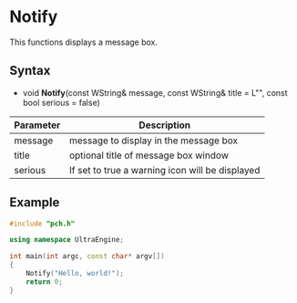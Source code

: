 # Notify #
This functions displays a message box.

## Syntax ##
- void **Notify**(const WString& message, const WString& title = L"", const bool serious = false)

| Parameter | Description |
| ----- | ----- |
| message | message to display in the message box |
| title | optional title of message box window | 
| serious | If set to true a warning icon will be displayed |

## Example ##

```c++
#include "pch.h"

using namespace UltraEngine;

int main(int argc, const char* argv[])
{ 
	Notify("Hello, world!");
	return 0;
}
```
